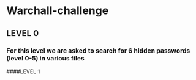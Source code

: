 # Warchall-challenge

## LEVEL 0
### For this level we are asked to search for 6 hidden passwords (level 0-5) in various files
####LEVEL 1
